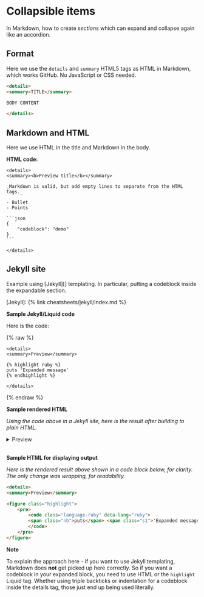 # Collapsible items

In Markdown, how to create _sections_ which can expand and collapse again like an accordion.


## Format

Here we use the `details` and `summary` HTML5 tags as HTML in Markdown, which works GitHub. No JavaScript or CSS needed.

```html
<details>
<summary>TITLE</summary>

BODY CONTENT

</details>
```


## Markdown and HTML

Here we use HTML in the title and Markdown in the body.

**HTML code:**

    <details>
    <summary><b>Preview title</b></summary>

    _Markdown is valid, but add empty lines to separate from the HTML tags._

    - Bullet
    - Points

    ```json
    {
        "codeblock": "demo"
    }
    ```

    </details>

<!-- Result omitted here as Jekyll can't handle it right. Though I can force it to HTML without Jekjyll and then add the result as HTML. -->


## Jekyll site

Example using [Jekyll][] templating. In particular, putting a codeblock inside the expandable section.

[Jekyll]: {% link cheatsheets/jekyll/index.md %}

**Sample Jekyll/Liquid code**

Here is the code:

{% raw %}

```liquid
<details>
<summary>Preview</summary>

{% highlight ruby %}
puts 'Expanded message'
{% endhighlight %}

</details>
```

{% endraw %}

**Sample rendered HTML**

_Using the code above in a Jekyll site, here is the result after building to plain HTML._

<details>
<summary>Preview</summary>
<figure class="highlight">
<pre><code class="language-ruby" data-lang="ruby">
<span class="nb">puts</span> <span class="s1">'Expanded message'</span>
</code></pre>
</figure>
</details>

<br>

**Sample HTML for displaying output**

_Here is the rendered result above shown in a code block below, for clarity. The only change was wrapping, for readability._

```html
<details>
<summary>Preview</summary>

<figure class="highlight">
    <pre>
        <code class="language-ruby" data-lang="ruby">
        <span class="nb">puts</span> <span class="s1">'Expanded message'</span>
        </code>
    </pre>
</figure>
```

**Note**

To explain the approach here - if you want to use Jekyll templating, Markdown does **not** get picked up here correctly. So if you want a codeblock in your expanded block, you need to use HTML or the `highlight` Liquid tag. Whether using triple backticks or indentation for a codeblock inside the details tag, those just end up being used literally.
